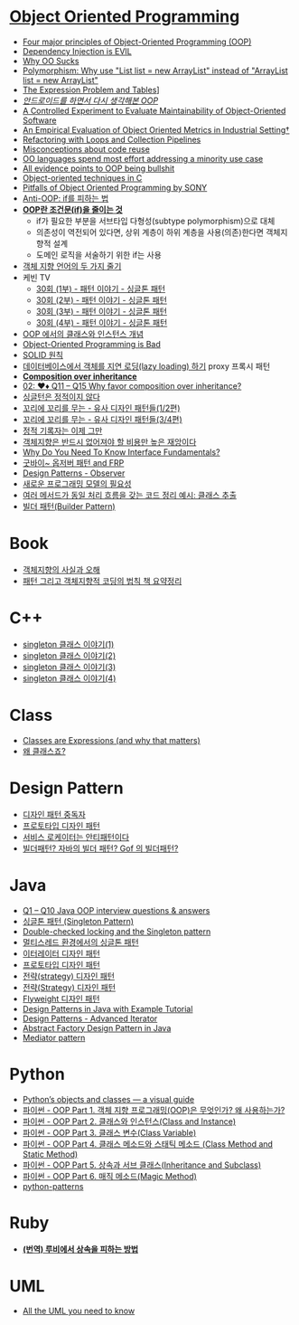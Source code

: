 [Object Oriented Programming](http://en.wikipedia.org/wiki/Object-oriented_programming)
===========================
* [Four major principles of Object-Oriented Programming (OOP)](https://chesterli0130.wordpress.com/2012/10/04/four-major-principles-of-object-oriented-programming-oop/)
* [Dependency Injection is EVIL](http://www.tonymarston.net/php-mysql/dependency-injection-is-evil.html)
* [Why OO Sucks](https://www.sics.se/~joe/bluetail/vol1/v1_oo.html)
* [Polymorphism: Why use "List list = new ArrayList" instead of "ArrayList list = new ArrayList"](http://stackoverflow.com/questions/9852831/polymorphism-why-use-list-list-new-arraylist-instead-of-arraylist-list-n)
* [The Expression Problem and Tables](http://joelburget.com/the-expression-problem-and-tables/)]
* *[안드로이드를 하면서 다시 생각해본 OOP](http://youngrok.com/%EC%95%88%EB%93%9C%EB%A1%9C%EC%9D%B4%EB%93%9C%EB%A5%BC%20%ED%95%98%EB%A9%B4%EC%84%9C%20%EB%8B%A4%EC%8B%9C%20%EC%83%9D%EA%B0%81%ED%95%B4%EB%B3%B8%20OOP)*
* [A Controlled Experiment to Evaluate Maintainability of Object-Oriented Software](http://eprints.cs.vt.edu/archive/00000221/01/TR-90-39.pdf)
* [An Empirical Evaluation of Object Oriented Metrics in Industrial Setting†](http://citeseerx.ist.psu.edu/viewdoc/download?doi=10.1.1.108.416&rep=rep1&type=pdf)
* [Refactoring with Loops and Collection Pipelines](http://www.martinfowler.com/articles/refactoring-pipelines.html)
* [Misconceptions about code reuse](http://www.arhohuttunen.fi/design/misconceptions-about-code-reuse/)
* [OO languages spend most effort addressing a minority use case](http://250bpm.com/blog:59)
* [All evidence points to OOP being bullshit](http://blog.pivotal.io/labs/labs/all-evidence-points-to-oop-being-bullshit)
* [Object-oriented techniques in C](http://dmitryfrank.com/articles/oop_in_c)
* [Pitfalls of Object Oriented Programming by SONY](http://www.slideshare.net/EmanWebDev/pitfalls-of-object-oriented-programminggcap09)
* [Anti-OOP: if를 피하는 법](http://meetup.toast.com/posts/94)
* **[OOP란 조건문(if)을 줄이는 것](http://alankang.tistory.com/249)**
  * if가 필요한 부분을 서브타입 다형성(subtype polymorphism)으로 대체
  * 의존성이 역전되어 있다면, 상위 계층이 하위 계층을 사용(의존)한다면 객체지향적 설계
  * 도메인 로직을 서술하기 위한 if는 사용
* [객체 지향 언어의 두 가지 줄기](http://mohwa.github.io/blog/javascript/2015/10/16/prototype/)
* 케빈 TV
  * [30회 (1부) - 패턴 이야기 - 싱글톤 패턴](https://www.youtube.com/watch?v=Ba7iYO7_BPc)
  * [30회 (2부) - 패턴 이야기 - 싱글톤 패턴](https://www.youtube.com/watch?v=ZrF8r5LUadc)
  * [30회 (3부) - 패턴 이야기 - 싱글톤 패턴](https://www.youtube.com/watch?v=VO6AAUMXk6Y)
  * [30회 (4부) - 패턴 이야기 - 싱글톤 패턴](https://www.youtube.com/watch?v=KbqXCN-m6y0)
* [OOP 에서의 클래스와 인스턴스 개념](https://www.youtube.com/watch?v=8B2Wxks5Sig&feature=youtu.be)
* [Object-Oriented Programming is Bad](https://www.youtube.com/watch?v=QM1iUe6IofM)
* [SOLID 원칙](http://dev-momo.tistory.com/entry/SOLID-%EC%9B%90%EC%B9%99)
* [데이터베이스에서 객체를 지연 로딩(lazy loading) 하기](http://www.haruair.com/blog/3955) proxy 프록시 패턴
* **[Composition over inheritance](http://seokjun.kr/composition-over-inheritance/)**
* [02: ♥♦ Q11 – Q15 Why favor composition over inheritance?](https://www.java-success.com/why-favor-composition-over-inheritance-in-java-oop/)
* [싱글턴은 정적이지 않다](https://justhackem.wordpress.com/2017/07/05/singleton-is-not-static/)
* [꼬리에 꼬리를 무는  - 유사 디자인 패턴들(1/2편)](http://hamait.tistory.com/868)
* [꼬리에 꼬리를 무는  - 유사 디자인 패턴들(3/4편)](http://hamait.tistory.com/869)
* [정적 기록자는 이제 그만](https://justhackem.wordpress.com/2017/07/07/no-more-static-logger/)
* [객체지향은 반드시 없어져야 할 비용만 높은 재앙이다](http://hamait.tistory.com/875)
* [Why Do You Need To Know Interface Fundamentals?](https://codeburst.io/why-do-you-need-to-know-interface-fundamentals-a129ac6ab0c3)
* [굿바이~ 옵저버 패턴 and FRP](http://hamait.tistory.com/885)
* [Design Patterns - Observer](http://achimoraites.blogspot.kr/2017/11/design-patterns-observer.html)
* [새로운 프로그래밍 모델의 필요성](http://qwefgh90.github.io/actor/%EC%83%88%EB%A1%9C%EC%9A%B4-%ED%94%84%EB%A1%9C%EA%B7%B8%EB%9E%98%EB%B0%8D-%EB%AA%A8%EB%8D%B8%EC%9D%98-%ED%95%84%EC%9A%94%EC%84%B1/)
* [여러 메서드가 동일 처리 흐름을 갖는 코드 정리 예시: 클래스 추출](http://javacan.tistory.com/entry/remove-duplicate-process-by-extracting-class)
* [빌더 패턴(Builder Pattern)](https://johngrib.github.io/wiki/builder-pattern/)

# Book
* [객체지향의 사실과 오해](http://aeternum.egloos.com/3137187)
* [패턴 그리고 객체지향적 코딩의 법칙 책 요약정리](http://www.slideshare.net/ddayinhwang9/ss-62024635)

# C++
* [singleton 클래스 이야기(1)](http://www.gilgil.net/15751)
* [singleton 클래스 이야기(2)](http://www.gilgil.net/15772)
* [singleton 클래스 이야기(3)](http://www.gilgil.net/15792)
* [singleton 클래스 이야기(4)](http://www.gilgil.net/15809)

# Class
* [Classes are Expressions (and why that matters)](http://raganwald.com/2015/06/04/classes-are-expressions.html)
* [왜 클래스죠?](http://www.haruair.com/blog/3895)

# Design Pattern
* [디자인 패턴 중독자](https://justhackem.wordpress.com/2015/10/19/design-pattern-junkies/)
* [프로토타입 디자인 패턴](http://astrod.github.io/2017/04/26/%ED%94%84%EB%A1%9C%ED%86%A0%ED%83%80%EC%9E%85-%EB%94%94%EC%9E%90%EC%9D%B8-%ED%8C%A8%ED%84%B4.html)
* [서비스 로케이터는 안티패턴이다](http://www.haruair.com/blog/3880)
* [빌더패턴? 자바의 빌더 패턴? Gof 의 빌더패턴?](http://hamait.tistory.com/847)

# Java
* [Q1 – Q10 Java OOP interview questions & answers](https://www.java-success.com/java-oops-interview-questions-and-answers/)
* [싱글톤 패턴 (Singleton Pattern)](http://itdp1024.tistory.com/22)
* [Double-checked locking and the Singleton pattern](https://www.ibm.com/developerworks/library/j-dcl/)
* [멀티스레드 환경에서의 싱글톤 패턴](https://jungwoon.github.io/jungwoon.github.io/Singleton-Pattern-with-Multi-Thread/)
* [이터레이터 디자인 패턴](http://astrod.github.io/2017/04/10/%EC%9D%B4%ED%84%B0%EB%A0%88%EC%9D%B4%ED%84%B0-%ED%8C%A8%ED%84%B4.html)
* [프로토타입 디자인 패턴](http://astrod.github.io/2017/04/26/%ED%94%84%EB%A1%9C%ED%86%A0%ED%83%80%EC%9E%85-%EB%94%94%EC%9E%90%EC%9D%B8-%ED%8C%A8%ED%84%B4.html)
* [전략(strategy) 디자인 패턴](http://astrod.github.io/2016/03/06/%EC%A0%84%EB%9E%B5-%EB%94%94%EC%9E%90%EC%9D%B8-%ED%8C%A8%ED%84%B4.html)
* [전략(Strategy) 디자인 패턴](http://astrod.github.io/2017/05/04/Strategy-%ED%8C%A8%ED%84%B4.html)
* [Flyweight 디자인 패턴](http://astrod.github.io/2017/05/07/Flywegiht-%EB%94%94%EC%9E%90%EC%9D%B8-%ED%8C%A8%ED%84%B4.html)
* [Design Patterns in Java with Example Tutorial](https://www.dineshonjava.com/design-patterns_25/)
* [Design Patterns - Advanced Iterator](https://achimoraites.blogspot.com/2017/11/design-patterns-advanced-iterator.html?m=1)
* [Abstract Factory Design Pattern in Java](http://www.codenuclear.com/abstract-factory-design-pattern-java/)
* [Mediator pattern](http://designpattern.co.il/Mediator.html)

# Python
* [Python’s objects and classes — a visual guide](http://blog.lerner.co.il/pythons-objects-and-classes-a-visual-guide/)
* [파이썬 - OOP Part 1. 객체 지향 프로그래밍(OOP)은 무엇인가? 왜 사용하는가?](http://schoolofweb.net/blog/posts/%ED%8C%8C%EC%9D%B4%EC%8D%AC-oop-part-1-%EA%B0%9D%EC%B2%B4-%EC%A7%80%ED%96%A5-%ED%94%84%EB%A1%9C%EA%B7%B8%EB%9E%98%EB%B0%8Doop%EC%9D%80-%EB%AC%B4%EC%97%87%EC%9D%B8%EA%B0%80-%EC%99%9C-%EC%82%AC%EC%9A%A9%ED%95%98%EB%8A%94%EA%B0%80/)
* [파이썬 - OOP Part 2. 클래스와 인스턴스(Class and Instance)](http://schoolofweb.net/blog/posts/%ED%8C%8C%EC%9D%B4%EC%8D%AC-oop-part-2-%ED%81%B4%EB%9E%98%EC%8A%A4%EC%99%80-%EC%9D%B8%EC%8A%A4%ED%84%B4%EC%8A%A4class-and-instance/)
* [파이썬 - OOP Part 3. 클래스 변수(Class Variable)](http://schoolofweb.net/blog/posts/%ED%8C%8C%EC%9D%B4%EC%8D%AC-oop-part-3-%ED%81%B4%EB%9E%98%EC%8A%A4-%EB%B3%80%EC%88%98class-variable/)
* [파이썬 - OOP Part 4. 클래스 메소드와 스태틱 메소드 (Class Method and Static Method)](http://schoolofweb.net/blog/posts/%ED%8C%8C%EC%9D%B4%EC%8D%AC-oop-part-4-%ED%81%B4%EB%9E%98%EC%8A%A4-%EB%A9%94%EC%86%8C%EB%93%9C%EC%99%80-%EC%8A%A4%ED%83%9C%ED%8B%B1-%EB%A9%94%EC%86%8C%EB%93%9C-class-method-and-static-method/)
* [파이썬 - OOP Part 5. 상속과 서브 클래스(Inheritance and Subclass)](http://schoolofweb.net/blog/posts/%ED%8C%8C%EC%9D%B4%EC%8D%AC-oop-part-5-%EC%83%81%EC%86%8D%EA%B3%BC-%EC%84%9C%EB%B8%8C-%ED%81%B4%EB%9E%98%EC%8A%A4inheritance-and-subclass/)
* [파이썬 - OOP Part 6. 매직 메소드(Magic Method)](http://schoolofweb.net/blog/posts/%ED%8C%8C%EC%9D%B4%EC%8D%AC-oop-part-6-%EB%A7%A4%EC%A7%81-%EB%A9%94%EC%86%8C%EB%93%9C-magic-method/)
* [python-patterns](https://github.com/faif/python-patterns)

# Ruby
* **[(번역) 루비에서 상속을 피하는 방법](https://emaren84.github.io/blog/archivers/how-to-avoid-inheritance-in-ruby-kor)**

# UML
* [All the UML you need to know](http://www.cs.bsu.edu/homepages/pvg/misc/uml/)
